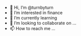 - 👋 Hi, I’m @turnbyturn
- 👀 I’m interested in finance
- 🌱 I’m currently learning 
- 💞️ I’m looking to collaborate on ...
- 📫 How to reach me ...

<!---
turnbyturn/turnbyturn is a ✨ special ✨ repository because its `README.md` (this file) appears on your GitHub profile.
You can click the Preview link to take a look at your changes.
--->
